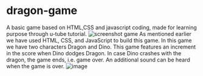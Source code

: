 # dragon-game
A basic game based on HTML,CSS and javascript coding, made for learning purpose through u-tube tutorial.
![screenshot game](https://user-images.githubusercontent.com/112997690/229306934-9764e012-a642-4131-b3aa-b45e0b9a1c2d.png)
As mentioned earlier we have used HTML, CSS, and JavaScript to build this game.
In this game we have two characters Dragon and Dino.
This game features an increment in the score when Dino dodges Dragon.
In case Dino crashes with the dragon, the game ends, i.e. game over.
An additional sound can be heard when the game is over.
![image](https://user-images.githubusercontent.com/112997690/229307168-13d59271-5ea8-4d86-81c2-925d4b294a6a.png)

